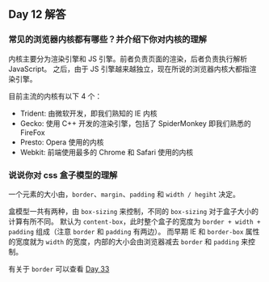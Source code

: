 ## Day 12 解答

### 常见的浏览器内核都有哪些？并介绍下你对内核的理解

内核主要分为渲染引擎和 JS 引擎。前者负责页面的渲染，后者负责执行解析 JavaScript。
之后，由于 JS 引擎越来越独立，现在所说的浏览器内核大都指渲染引擎。

目前主流的内核有以下 4 个：

- Trident: 由微软开发，即我们熟知的 IE 内核
- Gecko: 使用 C++ 开发的渲染引擎，包括了 SpiderMonkey 即我们熟悉的 FireFox
- Presto: Opera 使用的内核
- Webkit: 前端使用最多的 Chrome 和 Safari 使用的内核

### 说说你对 css 盒子模型的理解

一个元素的大小由，`border`、`margin`、`padding` 和 `width / hegiht` 决定。

盒模型一共有两种，由 `box-sizing` 来控制，不同的 `box-sizing` 对于盒子大小的计算有所不同。
默认为 `content-box`，此时整个盒子的宽度为 `border + width + padding` 组成（注意 `border` 和 `padding` 有两边）。
而早期 IE 和 `border-box` 属性的宽度就为 `width` 的宽度，内部的大小会由浏览器减去 `border` 和 `padding` 来控制。

有关于 `border` 可以查看 [Day 33](https://codepen.io/Konata9/pen/WqPxML)
